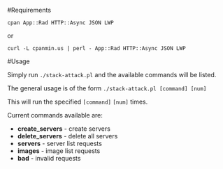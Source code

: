 #Requirements
    
    cpan App::Rad HTTP::Async JSON LWP

or

    curl -L cpanmin.us | perl - App::Rad HTTP::Async JSON LWP

#Usage

Simply run `./stack-attack.pl` and the available commands will be listed.

The general usage is of the form `./stack-attack.pl [command] [num]`

This will run the specified `[command]` `[num]` times.

Current commands available are:

* __create_servers__ - create servers
* __delete_servers__ - delete all servers
* __servers__ - server list requests
* __images__ - image list requests
* __bad__ - invalid requests
